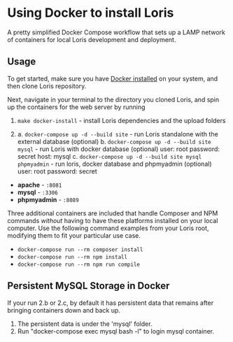 # Using Docker to install Loris
A pretty simplified Docker Compose workflow that sets up a LAMP network of containers for local Loris development and deployment. 

## Usage

To get started, make sure you have [Docker installed](https://docs.docker.com/docker-for-mac/install/) on your system, and then clone Loris repository.

Next, navigate in your terminal to the directory you cloned Loris, and spin up the containers for the web server by running 
1. `make docker-install`                                   - install Loris dependencies and the upload folders

2. 
   a. `docker-compose up -d --build site`                  - run Loris standalone with the external database (optional)
   b. `docker-compose up -d --build site mysql`            - run Loris with docker database (optional)  user: root password: secret host: mysql
   c. `docker-compose up -d --build site mysql phpmyadmin` - run loris, docker database and phpmyadmin (optional)  user: root password: secret 

- **apache**      - `:8081`
- **mysql**       - `:3306`
- **phpmyadmin**  - `:8089`

Three additional containers are included that handle Composer and NPM commands *without* having to have these platforms installed on your local computer. Use the following command examples from your Loris root, modifying them to fit your particular use case.

- `docker-compose run --rm composer install`
- `docker-compose run --rm npm install`
- `docker-compose run --rm npm run compile` 

## Persistent MySQL Storage in Docker 

If your run 2.b or 2.c, by default it has persistent data that remains after bringing containers down and back up.

1. The persistent data is under the 'mysql' folder.  
2. Run "docker-compose exec mysql bash -l" to login mysql container. 
